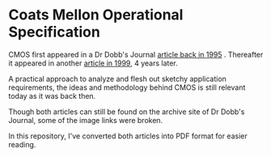 # Coats Mellon Operational Specification

CMOS first appeared in a Dr Dobb's Journal [article back in 1995](https://www.drdobbs.com/architecture-and-design/constructing-operational-specifications/184409568?pgno=39) . Thereafter it appeared in another [article in 1999](https://www.drdobbs.com/using-the-coats-mellon-operational-speci/184410961?pgno=1), 4 years later.

A practical approach to analyze and flesh out sketchy application requirements, the ideas and methodology behind CMOS is still relevant today as it was back then.

Though both articles can still be found on the archive site of Dr Dobb's Journal, some of the image links were broken.

In this repository, I've converted both articles into PDF format for easier reading.




